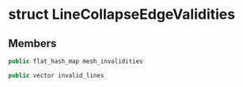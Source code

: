 # struct LineCollapseEdgeValidities


## Members

```cpp
public flat_hash_map mesh_invalidities

```

```cpp
public vector invalid_lines

```



